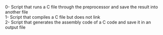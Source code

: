 0- Script that runs a C file through the preprocessor and save the result into another file</br>
1- Script that compiles a C file but does not link</br>
2- Script that generates the assembly code of a C code and save it in an output file
